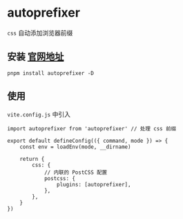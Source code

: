 # autoprefixer
`css` 自动添加浏览器前缀

## 安装 [官网地址](https://github.com/postcss/autoprefixer#readme)
```
pnpm install autoprefixer -D
```

## 使用
`vite.config.js` 中引入
```
import autoprefixer from 'autoprefixer' // 处理 css 前缀

export default defineConfig(({ command, mode }) => {
	const env = loadEnv(mode, __dirname)

	return {
		css: {
			// 内联的 PostCSS 配置
			postcss: {
				plugins: [autoprefixer],
			},
		},
	}
})
```